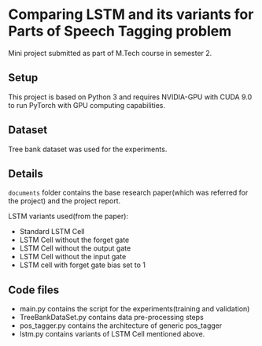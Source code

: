 # Comparing LSTM and its variants for Parts of Speech Tagging problem

Mini project submitted as part of M.Tech course in semester 2.
 
## Setup
This project is based on Python 3 and requires NVIDIA-GPU with CUDA 9.0 to run PyTorch with GPU computing capabilities.

## Dataset
Tree bank dataset was used for the experiments.

## Details
```documents``` folder contains the base research paper(which was referred for the project) and the project report.

LSTM variants used(from the paper): 
- Standard LSTM Cell
- LSTM Cell without the forget gate 
- LSTM Cell without the output gate 
- LSTM Cell without the input gate
- LSTM cell with forget gate bias set to 1

## Code files
- main.py contains the script for the experiments(training and validation) 
- TreeBankDataSet.py contains data pre-processing steps
- pos_tagger.py contains the architecture of generic pos_tagger
- lstm.py contains variants of LSTM Cell mentioned above.

